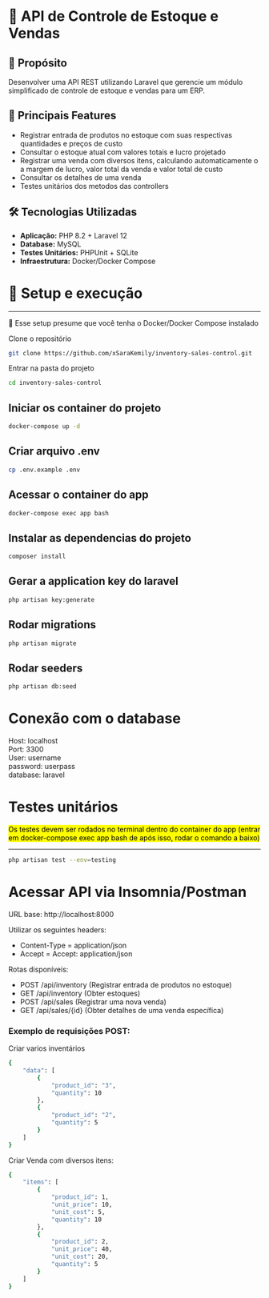 # 📂 API de Controle de Estoque e Vendas

## 📝 Propósito  
Desenvolver uma API REST utilizando Laravel que gerencie um módulo simplificado de controle de estoque e vendas para um ERP.

## 🔹 Principais Features  
- Registrar entrada de produtos no estoque com suas respectivas quantidades e preços de custo
- Consultar o estoque atual com valores totais e lucro projetado
- Registrar uma venda com diversos itens, calculando automaticamente o a margem de lucro, valor total da venda e valor total de custo
- Consultar os detalhes de uma venda
- Testes unitários dos metodos das controllers

## 🛠️ Tecnologias Utilizadas 
- **Aplicação:** PHP 8.2 + Laravel 12
- **Database:** MySQL
- **Testes Unitários:** PHPUnit + SQLite  
- **Infraestrutura:** Docker/Docker Compose  


# 🚀 Setup e execução
---

📌 Esse setup presume que você tenha o Docker/Docker Compose instalado

Clone o repositório

```sh
git clone https://github.com/xSaraKemily/inventory-sales-control.git
```

Entrar na pasta do projeto

```sh
cd inventory-sales-control
```

Iniciar os container do projeto
---
```sh
docker-compose up -d
```

Criar arquivo .env
---
```sh
cp .env.example .env
```

Acessar o container do app
---
```sh
docker-compose exec app bash
```

Instalar as dependencias do projeto
---
```sh
composer install
```

Gerar a application key do laravel
---
```sh
php artisan key:generate
```

Rodar migrations
---
```sh
php artisan migrate
```

Rodar seeders
---
```sh
php artisan db:seed
```

# Conexão com o database

Host: localhost <br>
Port: 3300 <br>
User: username <br>
password: userpass <br>
database: laravel

# Testes unitários

<mark> Os testes devem ser rodados no terminal dentro do container do app (entrar em docker-compose exec app bash de após isso, rodar o comando a baixo) </mark>

---
```sh
php artisan test --env=testing
```

# Acessar API via Insomnia/Postman

URL base: http://localhost:8000

Utilizar os seguintes headers:
- Content-Type = application/json
- Accept = Accept: application/json


Rotas disponíveis:

- POST /api/inventory (Registrar entrada de produtos no estoque)
- GET /api/inventory (Obter estoques)
- POST /api/sales (Registrar uma nova venda)
- GET /api/sales/{id} (Obter detalhes de uma venda específica)

### Exemplo de requisições POST:

Criar varios inventários
```sh
{
    "data": [
        {
            "product_id": "3",
            "quantity": 10
        },
        {
            "product_id": "2",
            "quantity": 5
        }
    ]
}
```

Criar Venda com diversos itens:
```sh
{
    "items": [
        {
            "product_id": 1,
            "unit_price": 10,
            "unit_cost": 5,
            "quantity": 10
        },
        {
            "product_id": 2,
            "unit_price": 40,
            "unit_cost": 20,
            "quantity": 5
        }
    ]
}
```
  
